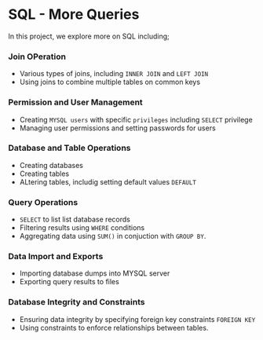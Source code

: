 # SQL - More Queries

In this project, we explore more on SQL including;

### Join OPeration
- Various types of joins, including `INNER JOIN` and `LEFT JOIN`
- Using joins to combine multiple tables on common keys

### Permission and User Management
- Creating `MYSQL users` with specific `privileges` including `SELECT` privilege
- Managing user permissions and setting passwords for users

### Database and Table Operations
- Creating databases
- Creating tables
- ALtering tables, includig setting default values `DEFAULT`

### Query Operations
- `SELECT` to list list database records
- Filtering results using `WHERE` conditions
- Aggregating data using `SUM()` in conjuction with `GROUP BY`.

### Data Import and Exports
- Importing database dumps into MYSQL server
- Exporting query results to files

### Database Integrity and Constraints
- Ensuring data integrity by specifying foreign key constraints `FOREIGN KEY`
- Using constraints to enforce relationships between tables.
